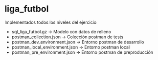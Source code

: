 # liga_futbol
Implementados todos los niveles del ejercicio
- sql_liga_futbol.gz -> Modelo con datos de relleno
- postman_collection.json -> Colección postman de tests
- postman_dev_environment.json -> Entorno postman de desarrollo
- postman_local_environment.json -> Entorno postman local
- postman_pre_environment.json -> Entorno postman de preproducción
